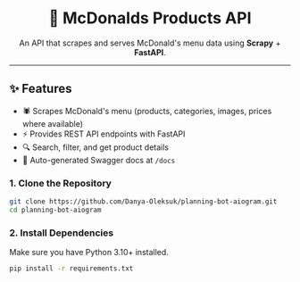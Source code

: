 <h1 align="center"> 🍔 McDonalds Products API </h1>

<p align="center">
  An API that scrapes and serves McDonald's menu data using <b>Scrapy</b> + <b>FastAPI</b>.
</p>

---

## ✨ Features

- 🕷️ Scrapes McDonald's menu (products, categories, images, prices where available)  
- ⚡ Provides REST API endpoints with FastAPI  
- 🔍 Search, filter, and get product details  
- 📑 Auto-generated Swagger docs at `/docs`

### 1. Clone the Repository

```bash
git clone https://github.com/Danya-Oleksuk/planning-bot-aiogram.git
cd planning-bot-aiogram
```

### 2. Install Dependencies

Make sure you have Python 3.10+ installed.

```bash
pip install -r requirements.txt
```
